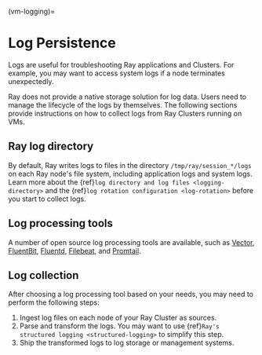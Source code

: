 (vm-logging)=
# Log Persistence

Logs are useful for troubleshooting Ray applications and Clusters. For example, you may want to access system logs if a node terminates unexpectedly.

Ray does not provide a native storage solution for log data. Users need to manage the lifecycle of the logs by themselves. The following sections provide instructions on how to collect logs from Ray Clusters running on VMs.

## Ray log directory
By default, Ray writes logs to files in the directory `/tmp/ray/session_*/logs` on each Ray node's file system, including application logs and system logs. Learn more about the {ref}`log directory and log files <logging-directory>` and the {ref}`log rotation configuration <log-rotation>` before you start to collect logs.


## Log processing tools

A number of open source log processing tools are available, such as [Vector][Vector], [FluentBit][FluentBit], [Fluentd][Fluentd], [Filebeat][Filebeat], and [Promtail][Promtail].

[Vector]: https://vector.dev/
[FluentBit]: https://docs.fluentbit.io/manual
[Filebeat]: https://www.elastic.co/guide/en/beats/filebeat/7.17/index.html
[Fluentd]: https://docs.fluentd.org/
[Promtail]: https://grafana.com/docs/loki/latest/clients/promtail/

## Log collection

After choosing a log processing tool based on your needs, you may need to perform the following steps:

1. Ingest log files on each node of your Ray Cluster as sources.
2. Parse and transform the logs. You may want to use {ref}`Ray's structured logging <structured-logging>` to simplify this step.
3. Ship the transformed logs to log storage or management systems.

